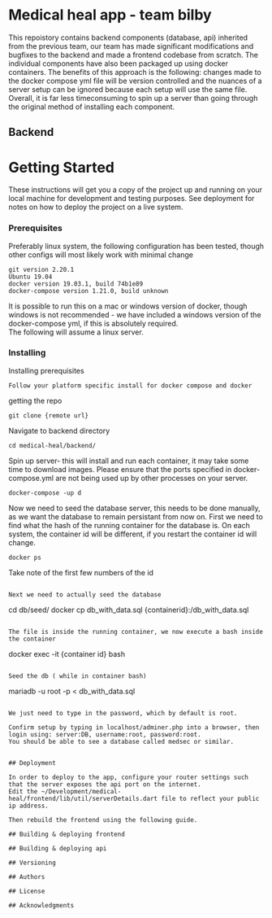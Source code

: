 # Medical heal app - team bilby

This repoistory contains backend components (database, api) inherited from the previous team, our team has made significant modifications and bugfixes to the backend and made a frontend codebase from scratch. The individual components have also been packaged up using docker containers. The benefits of this approach is the following: changes made to the docker compose yml file will be version controlled and the nuances of a server setup can be ignored because each setup will use the same file. Overall, it is far less timeconsuming to spin up a server than going through the original method of installing each component.  

## Backend

# Getting Started

These instructions will get you a copy of the project up and running on your local machine for development and testing purposes. See deployment for notes on how to deploy the project on a live system.  

### Prerequisites

Preferably linux system, the following configuration has been tested, though other configs will most likely work with minimal change
```
git version 2.20.1
Ubuntu 19.04
docker version 19.03.1, build 74b1e89
docker-compose version 1.21.0, build unknown
```
It is possible to run this on a mac or windows version of docker, though windows is not recommended - we have included a windows version of the docker-compose yml, if this is absolutely required.     
The following will assume a linux server.

### Installing
Installing prerequisites
```
Follow your platform specific install for docker compose and docker
```
getting the repo

```
git clone {remote url}
```

Navigate to backend directory

```
cd medical-heal/backend/
```

Spin up server- this will install and run each container, it may take some time to download images. Please ensure that the ports specified in docker-compose.yml are not being used up by other processes on your server.

```
docker-compose -up d
```

Now we need to seed the database server, this needs to be done manually, as we want the database to remain persistant from now on.
First we need to find what the hash of the running container for the database is. On each system, the container id will be different, if you restart the container id will change. 
```
docker ps
```
Take note of the first few numbers of the id

```

Next we need to actually seed the database
```
cd db/seed/
docker cp db_with_data.sql {containerid}:/db_with_data.sql
```

The file is inside the running container, we now execute a bash inside the container

```
docker exec -it {container id} bash 
```

Seed the db ( while in container bash)
```
mariadb -u root -p < db_with_data.sql
```

We just need to type in the password, which by default is root.

Confirm setup by typing in localhost/adminer.php into a browser, then login using: server:DB, username:root, password:root.
You should be able to see a database called medsec or similar. 


## Deployment

In order to deploy to the app, configure your router settings such that the server exposes the api port on the internet.
Edit the ~/Development/medical-heal/frontend/lib/util/serverDetails.dart file to reflect your public ip address.

Then rebuild the frontend using the following guide.

## Building & deploying frontend

## Building & deploying api

## Versioning

## Authors

## License

## Acknowledgments
